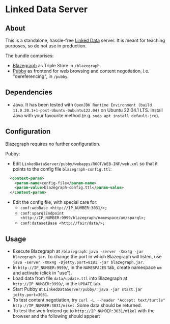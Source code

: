 # Linked Data Server

## About

This is a standalone, hassle-free [Linked Data](https://www.w3.org/standards/semanticweb/data) server. It is meant for teaching purposes, so do not use in production.

The bundle comprises:

* [Blazegraph](https://github.com/blazegraph/database) as Triple Store in `/blazegraph`.
* [Pubby](https://github.com/cygri/pubby) as frontend for web browsing and content negotiation, i.e. "dereferencing", in `/pubby`.

## Dependencies

* Java. It has been tested with `OpenJDK Runtime Environment (build 11.0.20.1+1-post-Ubuntu-0ubuntu122.04)` on Ubuntu 22.04.1 LTS. Install Java with your favourite method (e.g. `sudo apt install default-jre`).

## Configuration

Blazegraph requires no further configuration.

Pubby:

* Edit `LinkedDataServer/pubby/webapps/ROOT/WEB-INF/web.xml` so that it points to the config file `blazegraph-config.ttl`:

```xml
  <context-param>
    <param-name>config-file</param-name>
    <param-value>blazegraph-config.ttl</param-value>
  </context-param>
```

* Edit the config file, with special care for:
  * `conf:webBase <http://IP_NUMBER:3031/>;`
  * `conf:sparqlEndpoint <http://IP_NUMBER:9999/blazegraph/namespace/um/sparql>;`
  * `conf:datasetBase <http://fair/data/>;` 

## Usage

* Execute Blazegraph at `/blazegraph`: `java -server -Xmx4g -jar blazegraph.jar`. To change the port in which Blazegraph will listen, use `java -server -Xmx4g -Djetty.port=8181 -jar blazegraph.jar`.
* In `http://IP_NUMBER:9999/`, in the `NAMESPACES` tab, create namespace `um` and activate (click in "use").
* Load data from file `data/update.ttl` into Blazegraph at `http://IP_NUMBER:9999/`, in the `UPDATE` tab.
* Start Pubby at `LinkedDataServer/pubby/`: `java -jar start.jar jetty.port=3031`.
* To test content negotiation, try `curl -L --header "Accept: text/turtle" http://IP_NUMBER:3031/mikel`. Some data should be returned.
* To test the web frotend go to `http://IP_NUMBER:3031/mikel` with the browser and the following should appear: